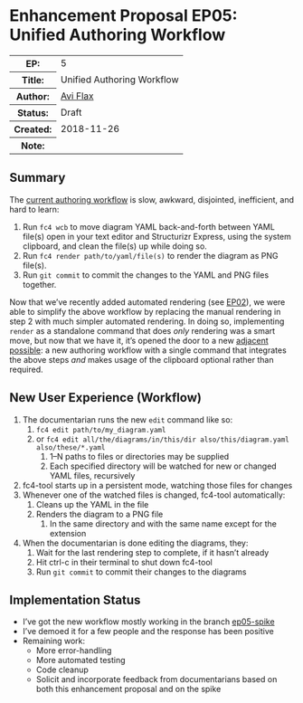 # Enhancement Proposal EP05: Unified Authoring Workflow

<table>
  <tr>
    <th>EP:</th>
    <td>5</td>
  </tr>
  <tr>
    <th>Title:</th>
    <td>Unified Authoring Workflow</td>
  </tr>
  <tr>
    <th>Author:</th>
    <td><a href="https://github.com/aviflax">Avi Flax</a></td>
  </tr>
  <tr>
    <th>Status:</th>
    <td>Draft</td>
  </tr>
  <tr>
    <th>Created:</th>
    <td>2018-11-26</td>
  </tr>
  <tr>
    <th>Note:</th>
    <td></td>
  </tr>
</table>


## Summary

The [current authoring workflow](https://fundingcircle.github.io/fc4-framework/methodology/authoring_workflow.html)
is slow, awkward, disjointed, inefficient, and hard to learn:

1. Run `fc4 wcb` to move diagram YAML back-and-forth between YAML file(s) open in your text editor
   and Structurizr Express, using the system clipboard, and clean the file(s) up while doing so.
2. Run `fc4 render path/to/yaml/file(s)` to render the diagram as PNG file(s).
3. Run `git commit` to commit the changes to the YAML and PNG files together.

Now that we’ve recently added automated rendering (see
[EP02](https://github.com/FundingCircle/fc4-framework/pull/74)), we were able to simplify the above
workflow by replacing the manual rendering in step 2 with much simpler automated rendering. In doing
so, implementing `render` as a standalone command that does _only_ rendering was a smart move, but
now that we have it, it’s opened the door to a new
[adjacent possible](https://medium.com/@SeloSlav/what-is-the-adjacent-possible-17680e4d1198): a new
authoring workflow with a single command that integrates the above steps _and_ makes usage of the
clipboard optional rather than required.


## New User Experience (Workflow)

1. The documentarian runs the new `edit` command like so:
   1. `fc4 edit path/to/my_diagram.yaml`
   1. or `fc4 edit all/the/diagrams/in/this/dir also/this/diagram.yaml also/these/*.yaml`
      1. 1–N paths to files or directories may be supplied
      1. Each specified directory will be watched for new or changed YAML files, recursively
1. fc4-tool starts up in a persistent mode, watching those files for changes
1. Whenever one of the watched files is changed, fc4-tool automatically:
   1. Cleans up the YAML in the file
   1. Renders the diagram to a PNG file
      1. In the same directory and with the same name except for the extension
1. When the documentarian is done editing the diagrams, they:
   1. Wait for the last rendering step to complete, if it hasn’t already
   1. Hit ctrl-c in their terminal to shut down fc4-tool
   1. Run `git commit` to commit their changes to the diagrams


## Implementation Status

* I’ve got the new workflow mostly working in the branch
  [ep05-spike](https://github.com/FundingCircle/fc4-framework/tree/ep05-spike)
* I’ve demoed it for a few people and the response has been positive
* Remaining work:
  * More error-handling
  * More automated testing
  * Code cleanup
  * Solicit and incorporate feedback from documentarians based on both this enhancement proposal and
    on the spike
